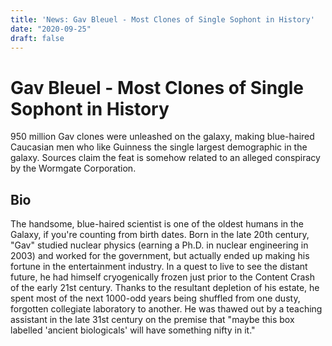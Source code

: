 ```yaml
---
title: 'News: Gav Bleuel - Most Clones of Single Sophont in History'
date: "2020-09-25"
draft: false
---
```



# Gav Bleuel - Most Clones of Single Sophont in History


950 million Gav clones were unleashed on the galaxy, making blue-haired Caucasian men who like Guinness the single largest demographic in the galaxy. 
Sources claim the feat is somehow related to an alleged conspiracy by the Wormgate Corporation. 

## Bio

The handsome, blue-haired scientist is one of the oldest humans in the Galaxy, if you're counting from birth dates. 
Born in the late 20th century, "Gav" studied nuclear physics (earning a Ph.D. in nuclear engineering in 2003) and worked for the government, 
but actually ended up making his fortune in the entertainment industry. In a quest to live to see the distant future, he had himself cryogenically frozen 
just prior to the Content Crash of the early 21st century. Thanks to the resultant depletion of his estate, he spent most of the next 1000-odd years being 
shuffled from one dusty, forgotten collegiate laboratory to another. He was thawed out by a teaching assistant in the late 31st century on the premise that 
"maybe this box labelled 'ancient biologicals' will have something nifty in it."

